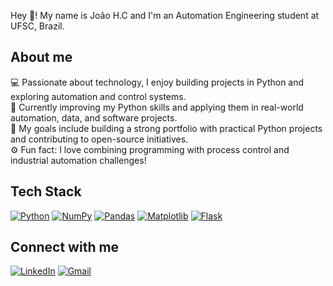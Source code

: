 Hey 👋! My name is João H.C and I'm an Automation Engineering student at UFSC, Brazil.

## About me
💻 Passionate about technology, I enjoy building projects in Python and exploring automation and control systems.  
🚀 Currently improving my Python skills and applying them in real-world automation, data, and software projects.  
🎯 My goals include building a strong portfolio with practical Python projects and contributing to open-source initiatives.  
⚙️ Fun fact: I love combining programming with process control and industrial automation challenges!

## Tech Stack
[![Python](https://img.shields.io/badge/Python-3776AB?style=for-the-badge&logo=python&logoColor=white)](https://www.python.org/) [![NumPy](https://img.shields.io/badge/NumPy-013243?style=for-the-badge&logo=numpy&logoColor=white)](https://numpy.org/) [![Pandas](https://img.shields.io/badge/Pandas-150458?style=for-the-badge&logo=pandas&logoColor=white)](https://pandas.pydata.org/) [![Matplotlib](https://img.shields.io/badge/Matplotlib-F37626?style=for-the-badge&logo=matplotlib&logoColor=white)](https://matplotlib.org/) [![Flask](https://img.shields.io/badge/Flask-000000?style=for-the-badge&logo=flask&logoColor=white)](https://flask.palletsprojects.com/)

## Connect with me
[![LinkedIn](https://img.shields.io/badge/LinkedIn-0077B5?style=for-the-badge&logo=linkedin&logoColor=white)](https://www.linkedin.com/in/jo%C3%A3o-henrique-cordeiro-74b7b3338/) [![Gmail](https://img.shields.io/badge/Gmail-D14836?style=for-the-badge&logo=gmail&logoColor=white)](mailto:jhcordeirohenrique@gmail.com)


